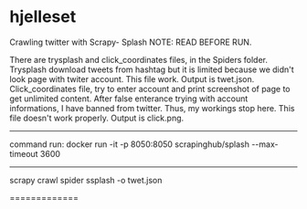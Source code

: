 # hjelleset
Crawling twitter with Scrapy- Splash
NOTE: READ BEFORE RUN.

There are trysplash and click_coordinates files, in the Spiders folder.
Trysplash download tweets from hashtag but it is limited because we didn't look page with twiter account. 
This file work. Output is twet.json.
Click_coordinates file, try to enter account and print screenshot of page to get unlimited content. 
After false enterance trying with account informations, I have banned from twitter. Thus, my workings stop here.
This file doesn't work properly. Output is click.png.
  

-----------------------------------------------------------------------------------
command run: docker run -it -p 8050:8050 scrapinghub/splash --max-timeout 3600

-----------

scrapy crawl spider ssplash -o twet.json

=============

